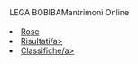 <th>LEGA BOBIBA</th><td>Mantrimoni Online</td><th><br/></th><th><br/></th><li><a href="https://denno985.github.io/asta" class="active">Rose</a></li><li><a href="https://denno985.github.io/risultati" class="active">Risultati/a></li><li><a href="https://denno985.github.io/classifiche" class="active">Classifiche/a></li>